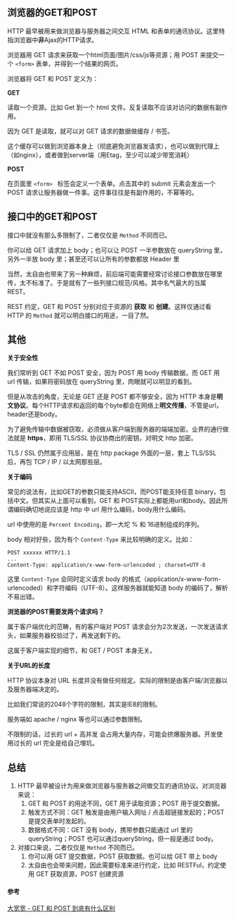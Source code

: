 ## **浏览器的GET和POST**

HTTP 最早被用来做浏览器与服务器之间交互 HTML 和表单的通讯协议。这里特指浏览器中**非**Ajax的HTTP请求。

浏览器用 GET 请求来获取一个html页面/图片/css/js等资源；用 POST 来提交一个 `<form>` 表单，并得到一个结果的网页。



浏览器将 GET 和 POST 定义为：



**GET**

读取一个资源。比如 Get 到一个 html 文件。反复读取不应该对访问的数据有副作用。

因为 GET 是读取，就可以对 GET 请求的数据做缓存 / 书签。

这个缓存可以做到浏览器本身上（彻底避免浏览器发请求），也可以做到代理上（如nginx），或者做到server端（用Etag，至少可以减少带宽消耗）



**POST**

在页面里 `<form> ` 标签会定义一个表单。点击其中的 submit 元素会发出一个 POST 请求让服务器做一件事。这件事往往是有副作用的，不幂等的。





## 接口中的GET和POST

接口中就没有那么多限制了，二者仅仅是 `Method` 不同而已。

你可以给 GET 请求加上 body；也可以让 POST 一半参数放在 queryString 里，另外一半放 body 里；甚至还可以让所有的参数都放 Header 里

当然，太自由也带来了另一种麻烦，前后端可能需要经常讨论接口参数放在哪里传，太不标准了。于是就有了一些列接口规范/风格。其中名气最大的当属 REST。

REST 约定，GET 和 POST 分别对应于资源的 **获取** 和 **创建**。这样仅通过看 HTTP 的 `Method` 就可以明白接口的用途，一目了然。





## 其他

**关于安全性**

我们常听到 GET 不如 POST 安全，因为 POST 用 body 传输数据，而 GET 用 url 传输，如果将密码放在 queryString 里，肉眼就可以明显的看到。

但是从攻击的角度，无论是 GET 还是 POST 都不够安全，因为 HTTP 本身是**明文协议**。每个HTTP请求和返回的每个byte都会在网络上**明文传播**，不管是url，header还是body。

为了避免传输中数据被窃取，必须做从客户端到服务器的端端加密。业界的通行做法就是 **https**，即用 TLS/SSL 协议协商出的密钥，对明文 http 加密。

TLS / SSL 仍然属于应用层，是在 http package 外面的一层，套上 TLS/SSL 后，再包 TCP / IP / 以太网那些层。



**关于编码**

常见的说法有，比如GET的参数只能支持ASCII，而POST能支持任意 binary，包括中文。但其实从上面可以看到，GET 和 POST实际上都能用url和body。因此所谓编码确切地说应该是 http 中 url 用什么编码，body用什么编码。

url 中使用的是 `Percent Encoding`，即一大坨 % 和 16进制组成的序列。

body 相对好些，因为有个 `Content-Type` 来比较明确的定义。比如：

```http
POST xxxxxx HTTP/1.1
...
Content-Type: application/x-www-form-urlencoded ; charset=UTF-8
```

这里 `Content-Type` 会同时定义请求 body 的格式（application/x-www-form-urlencoded）和字符编码（UTF-8）。这样服务器就能知道 body 的编码了，解析不易出错。



**浏览器的POST需要发两个请求吗？**

属于客户端优化的范畴，有的客户端对 POST 请求会分为2次发送，一次发送请求头，如果服务器校验过了，再发送剩下的。

这属于客户端实现的细节，和 GET / POST 本身无关。



**关于URL的长度**

HTTP 协议本身对 URL 长度并没有做任何规定。实际的限制是由客户端/浏览器以及服务器端决定的。

比如我们常说的2048个字符的限制，其实是IE8的限制。

服务端如 apache / nginx 等也可以通过参数限制。

不限制的话，过长的 url + 高并发 会占用大量内存，可能会挤爆服务器。开发使用过长的 url 完全是给自己埋坑。





## 总结

1. HTTP 最早被设计为用来做浏览器与服务器之间做交互的通讯协议。对浏览器来说：
   1. GET 和 POST 的用途不同，GET 用于读取资源；POST 用于提交数据。
   2. 触发方式不同：GET 触发是由用户输入网址 / 点击超链接发起的；POST 是提交表单时发起的。
   3. 数据格式不同：GET 没有 body，携带参数只能通过 url 里的 queryString；POST 也可以通过queryString，但一般是通过 body。
2. 对接口来说，二者仅仅是 `Method` 不同而已。
   1. 你可以用 GET 提交数据，POST 获取数据。也可以给 GET 带上 body
   2. 太自由也会带来问题，因此需要标准来进行约定，比如  RESTFul，约定使用 GET 获取资源，POST 创建资源



#### 参考

[大宽宽 - GET 和 POST 到底有什么区别](https://www.zhihu.com/question/28586791/answer/767316172)

